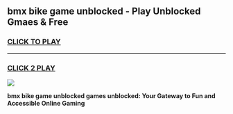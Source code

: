 
## bmx bike game unblocked - Play Unblocked Gmaes & Free
<h3>
<a href="https://premium.freeplayer.one?title=bmx_bike_game_unblocked&ref=19F">CLICK TO PLAY</a></h3>
<hr>

<h3>
<a href="https://premium.freeplayer.one?title=bmx_bike_game_unblocked&ref=19F">CLICK 2 PLAY</a>
  
</h3>

<a href="https://premium.freeplayer.one?title=bmx_bike_game_unblocked&ref=19F/"><img src="https://clearcache.store/games.png"></a>


**bmx bike game unblocked games unblocked: Your Gateway to Fun and Accessible Online Gaming**
